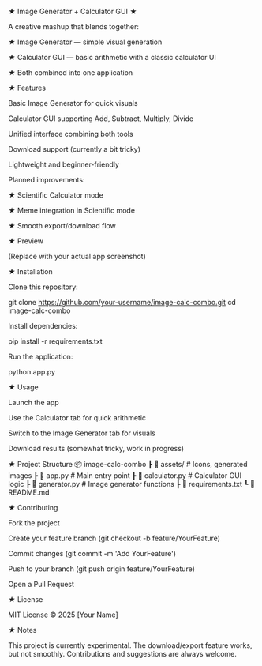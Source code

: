 ★ Image Generator + Calculator GUI ★

A creative mashup that blends together:

★ Image Generator — simple visual generation

★ Calculator GUI — basic arithmetic with a classic calculator UI

★ Both combined into one application

★ Features

Basic Image Generator for quick visuals

Calculator GUI supporting Add, Subtract, Multiply, Divide

Unified interface combining both tools

Download support (currently a bit tricky)

Lightweight and beginner-friendly

Planned improvements:

★ Scientific Calculator mode

★ Meme integration in Scientific mode

★ Smooth export/download flow

★ Preview


(Replace with your actual app screenshot)

★ Installation

Clone this repository:

git clone https://github.com/your-username/image-calc-combo.git
cd image-calc-combo


Install dependencies:

pip install -r requirements.txt


Run the application:

python app.py

★ Usage

Launch the app

Use the Calculator tab for quick arithmetic

Switch to the Image Generator tab for visuals

Download results (somewhat tricky, work in progress)

★ Project Structure
📦 image-calc-combo
 ┣ 📂 assets/         # Icons, generated images
 ┣ 📜 app.py          # Main entry point
 ┣ 📜 calculator.py   # Calculator GUI logic
 ┣ 📜 generator.py    # Image generator functions
 ┣ 📜 requirements.txt
 ┗ 📜 README.md

★ Contributing

Fork the project

Create your feature branch (git checkout -b feature/YourFeature)

Commit changes (git commit -m 'Add YourFeature')

Push to your branch (git push origin feature/YourFeature)

Open a Pull Request

★ License

MIT License © 2025 [Your Name]

★ Notes

This project is currently experimental. The download/export feature works, but not smoothly. Contributions and suggestions are always welcome.
